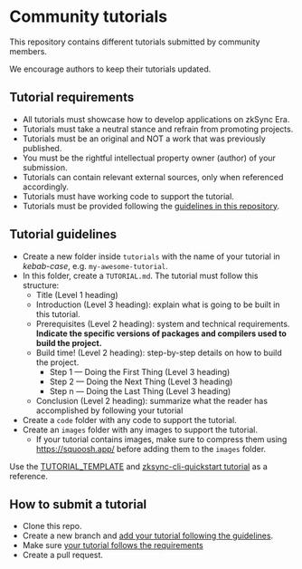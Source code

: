 # Community tutorials

This repository contains different tutorials submitted by community members. 

We encourage authors to keep their tutorials updated. 

## Tutorial requirements

- All tutorials must showcase how to develop applications on zkSync Era.
- Tutorials must take a neutral stance and refrain from promoting projects.
- Tutorials must be an original and NOT a work that was previously published.
- You must be the rightful intellectual property owner (author) of your submission.
- Tutorials can contain relevant external sources, only when referenced accordingly.
- Tutorials must have working code to support the tutorial.
- Tutorials must be provided following the [guidelines in this repository](#tutorial-guidelines).

## Tutorial guidelines

- Create a new folder inside `tutorials` with the name of your tutorial in *kebab-case*, e.g. `my-awesome-tutorial`.
- In this folder, create a `TUTORIAL.md`. The tutorial must follow this structure:
  - Title (Level 1 heading)
  - Introduction (Level 3 heading): explain what is going to be built in this tutorial.
  - Prerequisites (Level 2 heading): system and technical requirements. **Indicate the specific versions of packages and compilers used to build the project.**
  - Build time! (Level 2 heading): step-by-step details on how to build the project.
    - Step 1 — Doing the First Thing (Level 3 heading)
    - Step 2 — Doing the Next Thing (Level 3 heading)
    - Step n — Doing the Last Thing (Level 3 heading)
  - Conclusion (Level 2 heading): summarize what the reader has accomplished by following your tutorial
- Create a `code` folder with any code to support the tutorial.
- Create an `images` folder with any images to support the tutorial.
  - If your tutorial contains images, make sure to compress them using https://squoosh.app/ before adding them to the `images` folder.

Use the [TUTORIAL_TEMPLATE](./tutorials/TUTORIAL_TEMPLATE.md) and [zksync-cli-quickstart tutorial](./tutorials/zksync-cli-quickstart/) as a reference.

## How to submit a tutorial

- Clone this repo.
- Create a new branch and [add your tutorial following the guidelines](#tutorial-guidelines).
- Make sure [your tutorial follows the requirements](#tutorial-requirements)
- Create a pull request.
